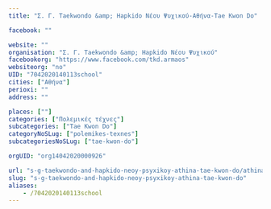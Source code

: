 ```yaml
---
title: "Σ. Γ. Taekwondo &amp; Hapkido Νέου Ψυχικού-Αθήνα-Tae Kwon Do"

facebook: ""

website: ""
organisation: "Σ. Γ. Taekwondo &amp; Hapkido Νέου Ψυχικού"
facebookorg: "https://www.facebook.com/tkd.armaos"
websiteorg: "no"
UID: "7042020140113school"
cities: ["Αθήνα"]
perioxi: ""
address: ""

places: [""]
categories: ["Πολεμικές τέχνες"]
subcategories: ["Tae Kwon Do"]
categoryNoSLug: ["polemikes-texnes"]
subcategoriesNoSLug: ["tae-kwon-do"]

orgUID: "org14042020000926"

url: "s-g-taekwondo-and-hapkido-neoy-psyxikoy-athina-tae-kwon-do/athina"
slug: "s-g-taekwondo-and-hapkido-neoy-psyxikoy-athina-tae-kwon-do"
aliases:
    - /7042020140113school
---
```





